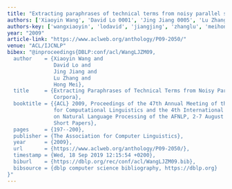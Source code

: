 ```yaml
---
title: "Extracting paraphrases of technical terms from noisy parallel software corpora"
authors: ['Xiaoyin Wang', 'David Lo 0001', 'Jing Jiang 0005', 'Lu Zhang 0023', 'Hong Mei']
authors-key: ['wangxiaoyin', 'lodavid', 'jiangjing', 'zhanglu', 'meihong']
year: "2009"
article-link: "https://www.aclweb.org/anthology/P09-2050/"
venue: "ACL/IJCNLP"
bibex: "@inproceedings{DBLP:conf/acl/WangLJZM09,
  author    = {Xiaoyin Wang and
               David Lo and
               Jing Jiang and
               Lu Zhang and
               Hong Mei},
  title     = {Extracting Paraphrases of Technical Terms from Noisy Parallel Software
               Corpora},
  booktitle = {{ACL} 2009, Proceedings of the 47th Annual Meeting of the Association
               for Computational Linguistics and the 4th International Joint Conference
               on Natural Language Processing of the AFNLP, 2-7 August 2009, Singapore,
               Short Papers},
  pages     = {197--200},
  publisher = {The Association for Computer Linguistics},
  year      = {2009},
  url       = {https://www.aclweb.org/anthology/P09-2050/},
  timestamp = {Wed, 18 Sep 2019 12:15:54 +0200},
  biburl    = {https://dblp.org/rec/conf/acl/WangLJZM09.bib},
  bibsource = {dblp computer science bibliography, https://dblp.org}
}"
---
```

